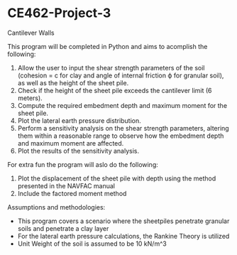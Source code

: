 # CE462-Project-3
Cantilever Walls

This program will be completed in Python and aims to acomplish the following:

1. Allow the user to input the shear strength parameters of the soil (cohesion = c for clay and angle of internal friction ϕ for granular soil), as well as the height of the sheet pile.
2. Check if the height of the sheet pile exceeds the cantilever limit (6 meters).
3. Compute the required embedment depth and maximum moment for the sheet pile.
4. Plot the lateral earth pressure distribution.
5. Perform a sensitivity analysis on the shear strength parameters, altering them within a reasonable range to observe how the embedment depth and maximum moment are affected.
6. Plot the results of the sensitivity analysis.
   
For extra fun the program will aslo do the following:

1. Plot the displacement of the sheet pile with depth using the method presented in the NAVFAC manual 
2. Include the factored moment method
   
Assumptions and methodologies:
- This program covers a scenario where the sheetpiles penetrate granular soils and penetrate a clay layer
- For the lateral earth pressure calculations, the Rankine Theory is utilized
- Unit Weight of the soil is assumed to be 10 kN/m^3


